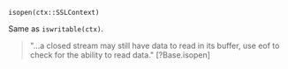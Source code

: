 ```
isopen(ctx::SSLContext)
```

Same as `iswritable(ctx)`.

> "...a closed stream may still have data to read in its buffer,  use eof to check for the ability to read data." [?Base.isopen]

